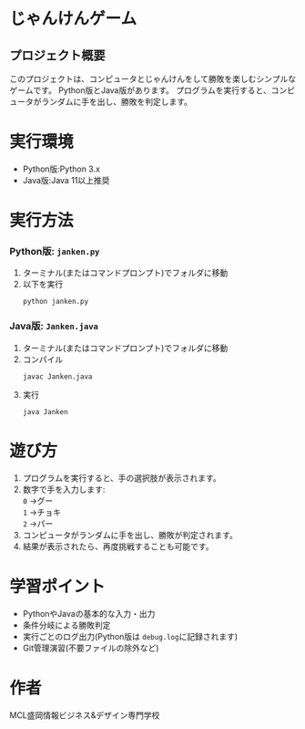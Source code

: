 # じゃんけんゲーム

## プロジェクト概要
このプロジェクトは、コンピュータとじゃんけんをして勝敗を楽しむシンプルなゲームです。
Python版とJava版があります。
プログラムを実行すると、コンピュータがランダムに手を出し、勝敗を判定します。
# 実行環境
- Python版:Python 3.x
- Java版:Java 11以上推奨
# 実行方法
### Python版: ```janken.py```
1.  ターミナル(またはコマンドプロンプト)でフォルダに移動
1. 以下を実行  
    ```
    python janken.py  
    ```  
### Java版: ```Janken.java```
1. ターミナル(またはコマンドプロンプト)でフォルダに移動
1. コンパイル  
    ```
    javac Janken.java
    ```  
1. 実行 
    ``` 
    java Janken  
    ```
# 遊び方
1. プログラムを実行すると、手の選択肢が表示されます。  
1. 数字で手を入力します:  
    ```0``` →グー    
    ```1``` →チョキ    
    ```2``` →パー    
1. コンピュータがランダムに手を出し、勝敗が判定されます。
1. 結果が表示されたら、再度挑戦することも可能です。
# 学習ポイント
- PythonやJavaの基本的な入力・出力  
- 条件分岐による勝敗判定  
- 実行ごとのログ出力(Python版は ```debug.log```に記録されます)  
- Git管理演習(不要ファイルの除外など)  
# 作者
MCL盛岡情報ビジネス&デザイン専門学校